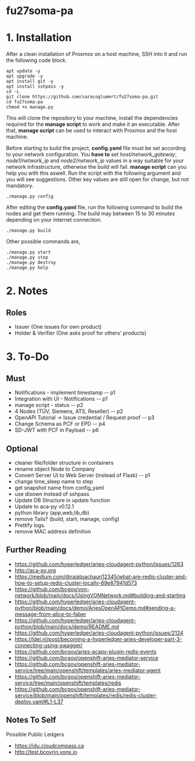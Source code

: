 # fu27soma-pa

# 1. Installation
After a clean installation of Proxmox on a host machine, SSH into it and run the following code block.

```
apt update -y
apt upgrade -y
apt install git -y
apt install sshpass -y
cd -L
git clone https://github.com/saracoglumert/fu27soma-pa.git
cd fu27soma-pa
chmod +x manage.py
```

This will clone the repository to your machine, install the dependencies required for the **manage script** to work and make it an executable. After that, **manage script** can be used to interact with Proxmox and the host machine.

Before starting to build the project, **config.yaml** file must be set according to your network configuration. You **have to** set *host/network_gateway*, *node1/network_ip* and *node2/network_ip* values in a way suitable for your network infrastructure, otherwise the build will fail. **manage script** can you help you with this aswell. Run the script with the following argument and you will see suggestions. Other key values are still open for change, but not mandatory.

```
./manage.py config
```

After editing the **config.yaml** file, run the following command to build the nodes and get them running. The build may between 15 to 30 minutes depending on your internet connection.
```
./manage.py build
```

Other possible commands are,
```
./manage.py start
./manage.py stop
./manage.py destroy
./manage.py help
```

# 2. Notes
## Roles
- Issuer (One issues for own product)
- Holder & Verifier (One asks proof for others' products)

# 3. To-Do

## Must
- Notifications - implement timestamp -- p1
- Integration with UI - Notifications -- p1
- manage script - status -- p2
- 4 Nodes (TÜV, Siemens, ATS, Reseller) -- p2
- OpenAPI Tutorial -> Issue credential / Request proof -- p3
- Change Schema as PCF or EPD -- p4
- SD-JWT with PCF in Payload -- p6

## Optional
- cleaner file/folder structure in containers
- rename object Node to Company
- Convert Server UI to Web Server (instead of Flask) -- p1
- change time_sleep name to step
- get snapshot name from config_yaml
- use disown instead of sshpass
- Update DB Structure in update function
- Update to aca-py v0.12.1
- python library (app,web,lib,db)
- remove Tails? (build, start, manage, config)
- Prettify logs.
- remove MAC address definition

## Further Reading
- https://github.com/hyperledger/aries-cloudagent-python/issues/1263
- http://aca-py.org
- https://medium.com/@rajatpachauri12345/what-are-redis-cluster-and-how-to-setup-redis-cluster-locally-69e87941d573
- https://github.com/bcgov/von-network/blob/main/docs/UsingVONNetwork.md#building-and-starting
- https://github.com/hyperledger/aries-cloudagent-python/blob/main/docs/demo/AriesOpenAPIDemo.md#sending-a-message-from-alice-to-faber
- https://github.com/hyperledger/aries-cloudagent-python/blob/main/docs/demo/README.md
- https://github.com/hyperledger/aries-cloudagent-python/issues/2124
- https://ldej.nl/post/becoming-a-hyperledger-aries-developer-part-3-connecting-using-swagger/
- https://github.com/bcgov/aries-acapy-plugin-redis-events
- https://github.com/bcgov/openshift-aries-mediator-service
- https://github.com/bcgov/openshift-aries-mediator-service/tree/main/openshift/templates/aries-mediator-agent
- https://github.com/bcgov/openshift-aries-mediator-service/tree/main/openshift/templates/redis
- https://github.com/bcgov/openshift-aries-mediator-service/blob/main/openshift/templates/redis/redis-cluster-deploy.yaml#L1-L37

## Notes To Self
Possible Public Ledgers
- https://idu.cloudcompass.ca
- http://test.bcovrin.vonx.io